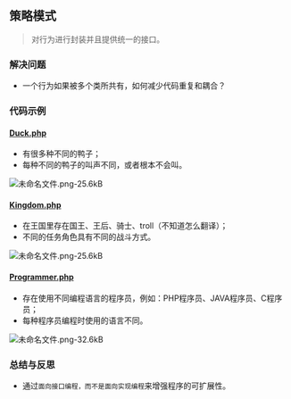 ## 策略模式
> 对行为进行封装并且提供统一的接口。

### 解决问题
* 一个行为如果被多个类所共有，如何减少代码重复和耦合？

### 代码示例
#### <a href="https://github.com/hhe0/design-pattern/blob/master/strategy-pattern/Duck.php">Duck.php</a>
* 有很多种不同的鸭子；
* 每种不同的鸭子的叫声不同，或者根本不会叫。

![未命名文件.png-25.6kB][1]

#### <a href="https://github.com/hhe0/design-pattern/blob/master/strategy-pattern/Kingdom.php">Kingdom.php</a>
* 在王国里存在国王、王后、骑士、troll（不知道怎么翻译）；
* 不同的任务角色具有不同的战斗方式。

![未命名文件.png-25.6kB][2]

#### <a href="https://github.com/hhe0/design-pattern/blob/master/strategy-pattern/Programmer.php">Programmer.php</a>
* 存在使用不同编程语言的程序员，例如：PHP程序员、JAVA程序员、C程序员；
* 每种程序员编程时使用的语言不同。

![未命名文件.png-32.6kB][3]

### 总结与反思
* 通过`面向接口编程，而不是面向实现编程`来增强程序的可扩展性。

  [1]: http://static.zybuluo.com/Minc0/zy4ftoitbfnuurpg8yke36hh/%E6%9C%AA%E5%91%BD%E5%90%8D%E6%96%87%E4%BB%B6.png
  [2]: http://static.zybuluo.com/Minc0/zy4ftoitbfnuurpg8yke36hh/%E6%9C%AA%E5%91%BD%E5%90%8D%E6%96%87%E4%BB%B6.png
  [3]: http://static.zybuluo.com/Minc0/yzdc5iai8ons8zg90q6xryne/%E6%9C%AA%E5%91%BD%E5%90%8D%E6%96%87%E4%BB%B6.png
